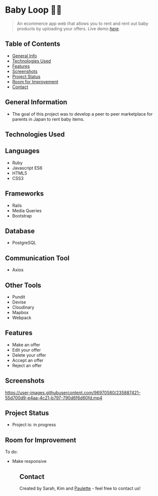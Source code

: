 # Baby Loop 👶🏼
> An ecommerce app web that allows you to rent and rent out baby products by uploading your offers. 
> Live demo [_here_](https://baby-loop.herokuapp.com/). 




## Table of Contents
* [General Info](#general-information)
* [Technologies Used](#technologies-used)
* [Features](#features)
* [Screenshots](#screenshots)
* [Project Status](#project-status)
* [Room for Improvement](#room-for-improvement)
* [Contact](#contact)


## General Information
<ul><li>The goal of this project was to develop a peer to peer marketplace for parents in Japan to rent baby items. </li></ul>


## Technologies Used

## Languages
<ul>
  <li>Ruby</li>
  <li>Javascript ES6</li>
  <li>HTML5</li>
  <li>CSS3</li></ul>
  
  ## Frameworks
<ul>
<li>Rails</li>
<li>Media Queries</li>
  <li>Bootstrap</li>
  </ul>
  
  
## Database
<ul><li>PostgreSQL</li></ul>

## Communication Tool
  <ul><li>Axios</li></ul>


## Other Tools
<ul>
<li>Pundit</li>
<li>Devise</li>
<li>Cloudinary</li>
<li>Mapbox</li>
<li>Webpack</li></ul>


## Features
<ul>
  <li> Make an offer</li>
  <li>Edit your offer</li>
  <li>Delete your offer</li>
  <li>Accept an offer</li>
  <li>Reject an offer</li></ul>



## Screenshots



https://user-images.githubusercontent.com/96970580/235887421-55d700d9-e4aa-4c21-b797-790d6f6d60fd.mp4











## Project Status
<ul>
<li>Project is: in progress</li></ul>


## Room for Improvement

To do:
<ul>
  <li>Make responsive</li><ul>


## Contact
Created by Sarah, Kim and [Paulette](https://paulette-zaldivar-flores.netlify.app/) - feel free to contact us!
